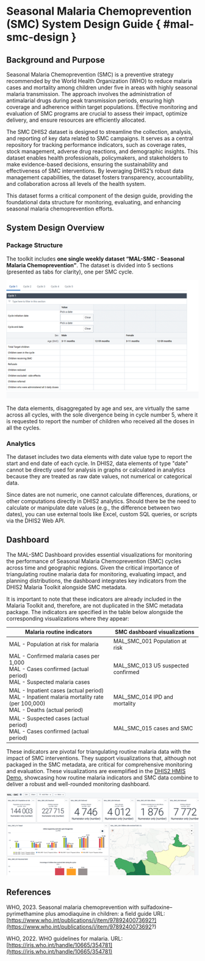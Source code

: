 # Seasonal Malaria Chemoprevention (SMC) System Design Guide { #mal-smc-design }

## Background and Purpose

Seasonal Malaria Chemoprevention (SMC) is a preventive strategy recommended by the World Health Organization (WHO) to
reduce malaria cases and mortality among children under five in areas with highly seasonal malaria transmission. The
approach involves the administration of antimalarial drugs during peak transmission periods, ensuring high coverage and
adherence within target populations. Effective monitoring and evaluation of SMC programs are crucial to assess their
impact, optimize delivery, and ensure resources are efficiently allocated.

The SMC DHIS2 dataset is designed to streamline the collection, analysis, and reporting of key data related to SMC
campaigns. It serves as a central repository for tracking performance indicators, such as coverage rates, stock
management, adverse drug reactions, and demographic insights. This dataset enables health professionals, policymakers,
and stakeholders to make evidence-based decisions, ensuring the sustainability and effectiveness of SMC interventions.
By leveraging DHIS2’s robust data management capabilities, the dataset fosters transparency, accountability, and
collaboration across all levels of the health system.

This dataset forms a critical component of the design guide, providing the foundational data structure for monitoring,
evaluating, and enhancing seasonal malaria chemoprevention efforts.

## System Design Overview

### Package Structure

The toolkit includes **one single weekly dataset “MAL-SMC - Seasonal Malaria Chemoprevention”**. The dataset is divided
into 5 sections (presented as tabs for clarity), one per SMC cycle.

![SMC data entry form](resources/images/SMC_001.png)

The data elements, disaggregated by age and sex, are virtually the same across all cycles, with the sole divergence
being in cycle number 5, where it is requested to report the number of children who received all the doses in all the
cycles.

### Analytics

The dataset includes two data elements with date value type to report the start and end date of each cycle. In DHIS2,
data elements of type "date" cannot be directly used for analysis in graphs or calculated in analytics because they are
treated as raw date values, not numerical or categorical data.

Since dates are not numeric, one cannot calculate differences, durations, or other computations directly in DHIS2
analytics. Should there be the need to calculate or manipulate date values (e.g., the difference between two dates), you
can use external tools like Excel, custom SQL queries, or scripts via the DHIS2 Web API.

## Dashboard

The MAL-SMC Dashboard provides essential visualizations for monitoring the performance of Seasonal Malaria
Chemoprevention (SMC) cycles across time and geographic regions. Given the critical importance of triangulating routine
malaria data for monitoring, evaluating impact, and planning distributions, the dashboard integrates key indicators from
the DHIS2 Malaria Toolkit alongside SMC metadata.

It is important to note that these indicators are already included in the Malaria Toolkit and, therefore, are not
duplicated in the SMC metadata package. The indicators are specified in the table below alongside the corresponding
visualizations where they appear:

| Malaria routine indicators                                                                                                      | SMC dashboard visualizations       |
|---------------------------------------------------------------------------------------------------------------------------------|------------------------------------|
| MAL - Population at risk for malaria                                                                                            | MAL_SMC_001 Population at risk     |
| MAL - Confirmed malaria cases per 1,000<br> MAL - Cases confirmed (actual period)<br>MAL - Suspected malaria cases              | MAL_SMC_013 U5 suspected confirmed |
| MAL - Inpatient cases (actual period)<br>MAL - Inpatient malaria mortality rate (per 100,000) <br> MAL - Deaths (actual period) | MAL_SMC_014 IPD and mortality      |                                |
| MAL - Suspected cases (actual period) <br> MAL - Cases confirmed (actual period)                                                | MAL_SMC_015 cases and SMC          |

These indicators are pivotal for triangulating routine malaria data with the impact of SMC interventions. They support
visualizations that, although not packaged in the SMC metadata, are critical for comprehensive monitoring and
evaluation. These visualizations are exemplified in the [DHIS2 HMIS Demo](https://demos.dhis2.org/hmis), showcasing how
routine malaria indicators and SMC data combine to deliver a robust and well-rounded monitoring dashboard.

![SMC dashboard](resources/images/SMC_002.png)

## References

WHO, 2023. Seasonal malaria chemoprevention with sulfadoxine–pyrimethamine plus amodiaquine in children: a field guide
URL: [https://www.who.int/publications/i/item/9789240073692?](https://www.who.int/publications/i/item/9789240073692?)

WHO, 2022. WHO guidelines for malaria.
URL: [https://iris.who.int/handle/10665/354781](https://iris.who.int/handle/10665/354781)